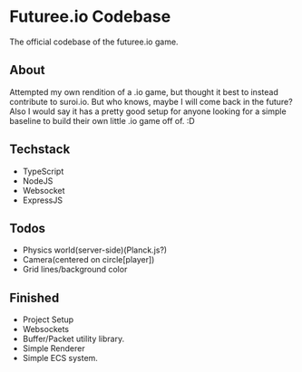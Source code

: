 # Futuree.io Codebase
The official codebase of the futuree.io game.

## About
Attempted my own rendition of a .io game, but thought it best to instead contribute to suroi.io. But who knows, maybe I will come back in the future? Also I would say it has a pretty good setup for anyone looking for a simple baseline to build their own little .io game off of. :D

## Techstack 
- TypeScript
- NodeJS
- Websocket
- ExpressJS

## Todos
- Physics world(server-side)(Planck.js?)
- Camera(centered on circle[player])
- Grid lines/background color

## Finished
- Project Setup
- Websockets
- Buffer/Packet utility library.
- Simple Renderer
- Simple ECS system.


